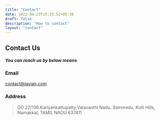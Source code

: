 ```yaml
---
title: "Contact"
date: 2022-04-23T15:25:52+05:30
draft: false
description: "How to contact"
layout: "contact"
---
```

## Contact Us
#### _You can reach us by below means_

### Email 
contact@iavian.com
### Address  
> DO.22/136.Kariyankattupatty,Valavanthi Nadu, Semmedu, Kolli Hills, 
> Namakkal, TAMIL NADU 637411

